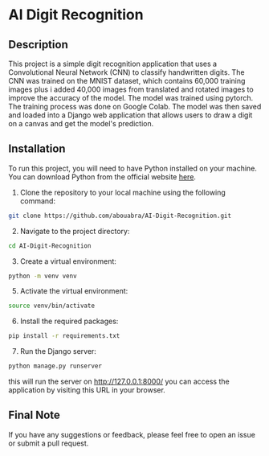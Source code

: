 # AI Digit Recognition
<!-- [![AI Digit Recognition](https://img.youtube.com/vi/VIDEO_ID/0.jpg)](https://www.youtube.com/watch?v=VIDEO_ID) -->

## Description

This project is a simple digit recognition application that uses a Convolutional Neural Network (CNN) to classify handwritten digits. The CNN was trained on the MNIST dataset, which contains 60,000 training images plus i added 40,000 images from translated and rotated images to improve the accuracy of the model. The model was trained using pytorch.
The training process was done on Google Colab. The model was then saved and loaded into a Django web application that allows users to draw a digit on a canvas and get the model's prediction.

## Installation

To run this project, you will need to have Python installed on your machine. You can download Python from the official website [here](https://www.python.org/downloads/).

1. Clone the repository to your local machine using the following command:

```bash
git clone https://github.com/abouabra/AI-Digit-Recognition.git
```
2. Navigate to the project directory:

```bash
cd AI-Digit-Recognition
```

3. Create a virtual environment:

```bash
python -m venv venv
```

5. Activate the virtual environment:

```bash
source venv/bin/activate
```

6. Install the required packages:

```bash
pip install -r requirements.txt
```

7. Run the Django server:

```bash
python manage.py runserver
```

this will run the server on http://127.0.0.1:8000/ you can access the application by visiting this URL in your browser. 


## Final Note

If you have any suggestions or feedback, please feel free to open an issue or submit a pull request.
